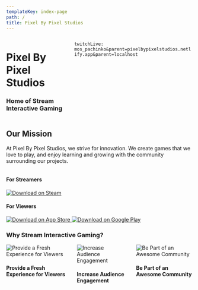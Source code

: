 ```yaml
---
templateKey: index-page
path: /
title: Pixel By Pixel Studios
---
```


<div class="columns masthead">

<div id="titles" class="column is-6">

<h1 class="is-size-1">
Pixel By Pixel Studios
</h1>

<h3 class="is-size-5">
Home of Stream Interactive Gaming
</h3>

</div>

<div id="stream" class="column is-6 full-width-image">

`twitchLive: mos_pachinko&parent=pixelbypixelstudios.netlify.app&parent=localhost`

</div>

</div>

<div class="content container">

<section class="mainPitch">

<h1 class="title">Our Mission</h1>

<p>At Pixel By Pixel Studios, we strive for innovation. We create games that we love to play, and enjoy learning and growing with the community surrounding our projects.</p>

</section>

<section class="downloads columns">

<div class="streamer column is-3">
<h4>For Streamers</h4>
<a href="https://store.steampowered.com/app/1170970/Marbles_on_Stream/" target="_blank" rel="noreferrer noopener">
<img src="/img/interface/steam_download_small.webp" alt="Download on Steam" />
</a>
</div>

<div class="viewer column is-4">
<h4>For Viewers</h4>
<a href="https://apps.apple.com/de/app/marbles-on-stream-mobile/id1443250176" target="_blank" rel="noreferrer noopener">
<img src="/img/interface/ios_download.webp" alt="Download on App Store" />
</a>
<a href="https://play.google.com/store/apps/details?id=com.pixelbypixel.mosmobile" target="_blank" rel="noreferrer noopener">
<img src="/img/interface/google_play_download.webp" alt="Download on Google Play" />
</a>
</div>

</section>

<section class="sellingPoints">

<h3 class="has-text-weight-semibold is-size-2">Why Stream Interactive Gaming?</h3>

<div class="columns">

<div class="column is-4">
<img src="/img/interface/home-main1.webp" alt="Provide a Fresh Experience for Viewers" />
<h4>Provide a Fresh Experience for Viewers</h4>
</div>

<div class="column is-4">
<img src="/img/interface/home-main2.webp" alt="Increase Audience Engagement" />
<h4>Increase Audience Engagement</h4>
</div>

<div class="column is-4">
<img src="/img/interface/home-main3.webp" alt="Be Part of an Awesome Community" />
<h4>Be Part of an Awesome Community</h4>
</div>

</div>

</section>

</div>

</StyledContent>